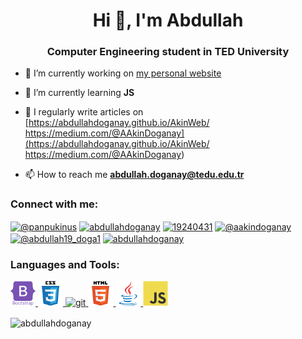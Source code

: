 <h1 align="center">Hi 👋, I'm Abdullah</h1>
<h3 align="center">Computer Engineering student in TED University</h3>

- 🔭 I’m currently working on [my personal website](https://abdullahdoganay.github.io/AkinWeb/)

- 🌱 I’m currently learning **JS**

- 📝 I regularly write articles on [https://abdullahdoganay.github.io/AkinWeb/ https://medium.com/@AAkinDoganay](https://abdullahdoganay.github.io/AkinWeb/ https://medium.com/@AAkinDoganay)

- 📫 How to reach me **abdullah.doganay@tedu.edu.tr**

<h3 align="left">Connect with me:</h3>
<p align="left">
<a href="https://twitter.com/@panpukinus" target="blank"><img align="center" src="https://raw.githubusercontent.com/rahuldkjain/github-profile-readme-generator/master/src/images/icons/Social/twitter.svg" alt="@panpukinus" height="30" width="40" /></a>
<a href="https://linkedin.com/in/abdullahdoganay" target="blank"><img align="center" src="https://raw.githubusercontent.com/rahuldkjain/github-profile-readme-generator/master/src/images/icons/Social/linked-in-alt.svg" alt="abdullahdoganay" height="30" width="40" /></a>
<a href="https://stackoverflow.com/users/19240431" target="blank"><img align="center" src="https://raw.githubusercontent.com/rahuldkjain/github-profile-readme-generator/master/src/images/icons/Social/stack-overflow.svg" alt="19240431" height="30" width="40" /></a>
<a href="https://medium.com/@aakindoganay" target="blank"><img align="center" src="https://raw.githubusercontent.com/rahuldkjain/github-profile-readme-generator/master/src/images/icons/Social/medium.svg" alt="@aakindoganay" height="30" width="40" /></a>
<a href="https://www.hackerrank.com/@abdullah19_doga1" target="blank"><img align="center" src="https://raw.githubusercontent.com/rahuldkjain/github-profile-readme-generator/master/src/images/icons/Social/hackerrank.svg" alt="@abdullah19_doga1" height="30" width="40" /></a>
<a href="https://www.leetcode.com/abdullahdoganay" target="blank"><img align="center" src="https://raw.githubusercontent.com/rahuldkjain/github-profile-readme-generator/master/src/images/icons/Social/leet-code.svg" alt="abdullahdoganay" height="30" width="40" /></a>
</p>

<h3 align="left">Languages and Tools:</h3>
<p align="left"> <a href="https://getbootstrap.com" target="_blank" rel="noreferrer"> <img src="https://raw.githubusercontent.com/devicons/devicon/master/icons/bootstrap/bootstrap-plain-wordmark.svg" alt="bootstrap" width="40" height="40"/> </a> <a href="https://www.w3schools.com/css/" target="_blank" rel="noreferrer"> <img src="https://raw.githubusercontent.com/devicons/devicon/master/icons/css3/css3-original-wordmark.svg" alt="css3" width="40" height="40"/> </a> <a href="https://git-scm.com/" target="_blank" rel="noreferrer"> <img src="https://www.vectorlogo.zone/logos/git-scm/git-scm-icon.svg" alt="git" width="40" height="40"/> </a> <a href="https://www.w3.org/html/" target="_blank" rel="noreferrer"> <img src="https://raw.githubusercontent.com/devicons/devicon/master/icons/html5/html5-original-wordmark.svg" alt="html5" width="40" height="40"/> </a> <a href="https://www.java.com" target="_blank" rel="noreferrer"> <img src="https://raw.githubusercontent.com/devicons/devicon/master/icons/java/java-original.svg" alt="java" width="40" height="40"/> </a> <a href="https://developer.mozilla.org/en-US/docs/Web/JavaScript" target="_blank" rel="noreferrer"> <img src="https://raw.githubusercontent.com/devicons/devicon/master/icons/javascript/javascript-original.svg" alt="javascript" width="40" height="40"/> </a> </p>

<p><img align="center" src="https://github-readme-stats.vercel.app/api/top-langs?username=abdullahdoganay&show_icons=true&locale=en&layout=compact" alt="abdullahdoganay" /></p>
